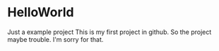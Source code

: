 # HelloWorld
Just a example project
This is my first project in github. So  the project maybe trouble. I'm sorry for that.
